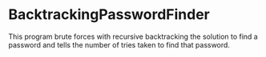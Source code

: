 # BacktrackingPasswordFinder

This program brute forces with recursive backtracking the solution to find a password and tells the number of tries taken to find that password. 


